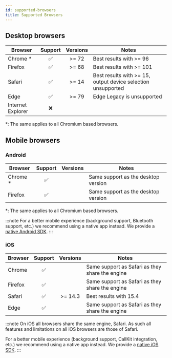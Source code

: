 ```yaml
---
id: supported-browsers
title: Supported Browsers
---
```


## Desktop browsers

| Browser | Support | Versions | Notes |
|---|:---:|:---:|---|
| <i class="fa-brands fa-chrome"></i> Chrome * | ✅ | >= 72 | Best results with >= 96 |
| <i class="fa-brands fa-firefox-browser"></i> Firefox | ✅ | >= 68 | Best results with >= 101 |
| <i class="fa-brands fa-safari"></i> Safari | ✅ | >= 14 | Best results with >= 15, output device selection unsupported |
| <i class="fa-brands fa-edge"></i> Edge | ✅ | >= 79 | Edge Legacy is unsupported |
| <i class="fa-brands fa-internet-explorer"></i> Internet Explorer | ❌ | | |

*: The same applies to all Chromium based browsers.

## Mobile browsers

### Android

| Browser | Support | Versions | Notes |
|---|:---:|:---:|---|
| <i class="fa-brands fa-chrome"></i> Chrome * | ✅ | | Same support as the desktop version |
| <i class="fa-brands fa-firefox-browser"></i> Firefox | ✅ | | Same support as the desktop version |

*: The same applies to all Chromium based browsers.

:::note
For a better mobile experience (background support, Bluetooth support, etc.) we recommend using a
native app instead. We provide a [native Android SDK](dev-guide-android-sdk).
:::

### iOS

| Browser | Support | Versions | Notes |
|---|:---:|:---:|---|
| <i class="fa-brands fa-chrome"></i> Chrome | ✅ | | Same support as Safari as they share the engine |
| <i class="fa-brands fa-firefox-browser"></i> Firefox | ✅ | | Same support as Safari as they share the engine |
| <i class="fa-brands fa-safari"></i> Safari | ✅ | >= 14.3 | Best results with 15.4 |
| <i class="fa-brands fa-edge"></i> Edge | ✅ | | Same support as Safari as they share the engine |

:::note
On iOS all browsers share the same engine, Safari. As such all features and limitations on all iOS
browsers are those of Safari.

For a better mobile experience (background support, CallKit integration, etc.) we recommend using a
native app instead. We provide a [native iOS SDK](dev-guide-ios-sdk).
:::
